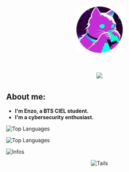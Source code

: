 <p align="center">
  <img src="H3.png" alt="PP" width="125">
</p>

<h1 align="center">
  <a href="https://git.io/typing-svg">
    <img src="https://readme-typing-svg.herokuapp.com?font=&size=30&duration=4000&pause=1000&color=C443DE&background=691BFF00&center=true&vCenter=true&width=600&lines=Welcome+to+my+Github+profile+!">
  </a>
</h1>

## About me: 
- **I'm Enzo, a BTS CIEL student.**
- **I'm a cybersecurity enthusiast.**

<p>
  <img src="https://komarev.com/ghpvc/?username=Enzo-CIEL&color=c443de" alt="Top Languages">
</p>
<p>
  <img src="https://github-readme-stats.vercel.app/api/top-langs/?username=Enzo-CIEL&theme=synthwave" alt="Top Languages">
</p>

<p>
  <img src="https://github-readme-stats.vercel.app/api/?username=Enzo-CIEL&theme=synthwave" alt="Infos">
</p>
<p align="center">
  <img src="https://cdn.simpleicons.org/tails" alt="Tails">
</p>
